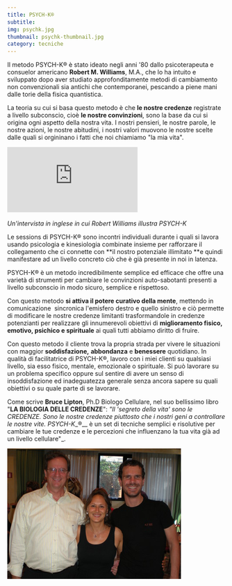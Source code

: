 ```yaml
---
title: PSYCH-K®
subtitle:
img: psychk.jpg
thumbnail: psychk-thumbnail.jpg
category: tecniche
---
```


Il metodo PSYCH-K® è stato ideato negli anni '80 dallo psicoterapeuta e
consuelor americano **Robert M. Williams**, M.A., che lo ha intuito e
sviluppato dopo aver studiato approfonditamente metodi di cambiamento non
convenzionali sia antichi che contemporanei, pescando a piene mani dalle torie
della fisica quantistica.

La teoria su cui si basa questo metodo è che **le nostre credenze** registrate
a livello subconscio, cioè **le nostre convinzioni**, sono la base da cui si
origina ogni aspetto della nostra vita. I nostri pensieri, le nostre parole,
le nostre azioni, le nostre abitudini, i nostri valori muovono le nostre
scelte dalle quali si orgininano i fatti che noi chiamiamo "la mia vita".

<div class="embed-responsive embed-responsive-16by9">
	<iframe class="embed-responsive-item" src="https://www.youtube.com/embed/kHjomkUzh9A" frameborder="0" allowfullscreen></iframe>
</div>

*Un'intervista in inglese in cui Robert Williams illustra PSYCH-K*

Le sessions di PSYCH-K® sono incontri individuali durante i quali si lavora
usando psicologia e kinesiologia combinate insieme per rafforzare il
collegamento che ci connette con **il nostro potenziale illimitato **e quindi
manifestare ad un livello concreto ciò che è già presente in noi in latenza.

PSYCH-K® è un metodo incredibilmente semplice ed efficace che offre una
varietà di strumenti per cambiare le convinzioni auto-sabotanti presenti a
livello subconscio in modo sicuro, semplice e rispettoso.

Con questo metodo **si attiva il potere curativo della mente**, mettendo in
comunicazione  sincronica l'emisfero destro e quello sinistro e ciò permette
di modificare le nostre credenze limitanti trasformandole in credenze
potenzianti per realizzare gli innumerevoli obiettivi di **miglioramento
fisico, emotivo, psichico e spirituale** ai quali tutti abbiamo diritto di
fruire.

Con questo metodo il cliente trova la propria strada per vivere le situazioni
con maggior **soddisfazione,** **abbondanza** e **benessere** quotidiano. In
qualità di facilitatrice di PSYCH-K®, lavoro con i miei clienti su qualsiasi
livello, sia esso fisico, mentale, emozionale o spirituale. Si può lavorare su
un problema specifico oppure sul sentire di avere un senso di insoddisfazione
ed inadeguatezza generale senza ancora sapere su quali obiettivi o su quale
parte di se lavorare.

Come scrive **Bruce Lipton**, Ph.D Biologo Cellulare, nel suo bellissimo libro
"**LA BIOLOGIA DELLE CREDENZE**": _"Il 'segreto della vita' sono le CREDENZE.
Sono le nostre credenze piuttosto che i nostri geni a controllare le nostre
vite. PSYCH-K__®__ è un set di tecniche semplici e risolutive per cambiare le
tue credenze e le percezioni che influenzano la tua vita già ad un livello
cellulare"_.


<img src="/img/luisa/pk.jpg" class="img-responsive; center-block" alt="Responsive image">
